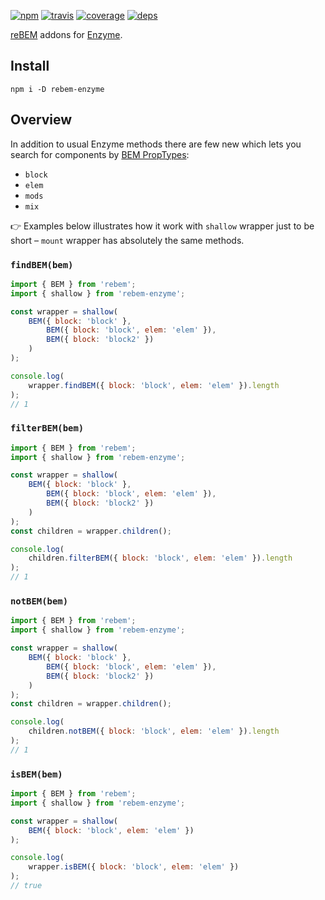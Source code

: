 [![npm](https://img.shields.io/npm/v/rebem-enzyme.svg?style=flat-square)](https://www.npmjs.com/package/rebem-enzyme)
[![travis](http://img.shields.io/travis/rebem/enzyme.svg?style=flat-square)](https://travis-ci.org/rebem/enzyme)
[![coverage](https://img.shields.io/codecov/c/github/rebem/enzyme.svg?style=flat-square)](https://codecov.io/github/rebem/enzyme)
[![deps](https://img.shields.io/gemnasium/rebem/enzyme.svg?style=flat-square)](https://gemnasium.com/rebem/enzyme)

[reBEM](https://github.com/rebem/rebem) addons for [Enzyme](http://airbnb.io/enzyme/).

## Install

```
npm i -D rebem-enzyme
```

## Overview

In addition to usual Enzyme methods there are few new which lets you search for components by [BEM PropTypes](https://github.com/rebem/rebem#bem-proptypes):

* `block`
* `elem`
* `mods`
* `mix`

:point_right: Examples below illustrates how it work with `shallow` wrapper just to be short – `mount` wrapper has absolutely the same methods.

### `findBEM(bem)`

```js
import { BEM } from 'rebem';
import { shallow } from 'rebem-enzyme';

const wrapper = shallow(
    BEM({ block: 'block' },
        BEM({ block: 'block', elem: 'elem' }),
        BEM({ block: 'block2' })
    )
);

console.log(
    wrapper.findBEM({ block: 'block', elem: 'elem' }).length
);
// 1
```

### `filterBEM(bem)`

```js
import { BEM } from 'rebem';
import { shallow } from 'rebem-enzyme';

const wrapper = shallow(
    BEM({ block: 'block' },
        BEM({ block: 'block', elem: 'elem' }),
        BEM({ block: 'block2' })
    )
);
const children = wrapper.children();

console.log(
    children.filterBEM({ block: 'block', elem: 'elem' }).length
);
// 1
```

### `notBEM(bem)`

```js
import { BEM } from 'rebem';
import { shallow } from 'rebem-enzyme';

const wrapper = shallow(
    BEM({ block: 'block' },
        BEM({ block: 'block', elem: 'elem' }),
        BEM({ block: 'block2' })
    )
);
const children = wrapper.children();

console.log(
    children.notBEM({ block: 'block', elem: 'elem' }).length
);
// 1
```

### `isBEM(bem)`

```js
import { BEM } from 'rebem';
import { shallow } from 'rebem-enzyme';

const wrapper = shallow(
    BEM({ block: 'block', elem: 'elem' })
);

console.log(
    wrapper.isBEM({ block: 'block', elem: 'elem' })
);
// true
```
